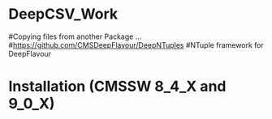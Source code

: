 # DeepCSV_Work
#Copying files from another Package ...
#https://github.com/CMSDeepFlavour/DeepNTuples
#NTuple framework for DeepFlavour 

# Installation (CMSSW 8_4_X and 9_0_X)
